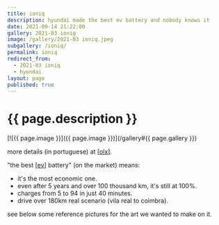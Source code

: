 ```yaml
---
title: ioniq
description: hyundai made the best ev battery and nobody knows it
date: 2021-09-14 21:22:00
gallery: 2021-03 ioniq
image: /gallery/2021-03 ioniq.jpeg
subgallery: /ioniq/
permalink: ioniq
redirect_from:
  - 2021-03 ioniq
  - hyundai
layout: page
published: true
---
```


# {{ page.description }}

[![{{ page.image }}]({{ page.image }})](/gallery#{{ page.gallery }})

more details (in portuguese) at [[olx](https://m.olx.pt/d/anuncio/oferta-hyundai-ioniq-28kwh-full-eletric-98mm-c-7-anos-de-garantia-IDGrlQ1.html)].

"the best [[ev](/ev)] battery" (on the market) means:

- it's the most economic one.
- even after 5 years and over 100 thousand km, it's still at 100%.
- charges from 5 to 94 in just 40 minutes.
- drive over 180km real scenario (vila real to coimbra).

see below some reference pictures for the art we wanted to make on it.
